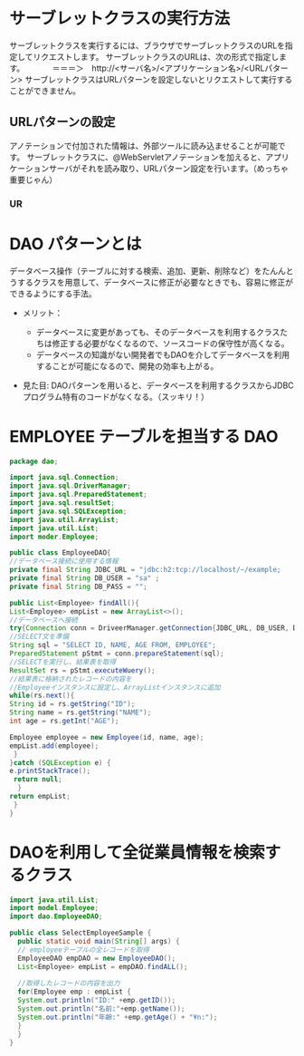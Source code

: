 # サーブレットクラスの実行方法

サーブレットクラスを実行するには、ブラウザでサーブレットクラスのURLを指定してリクエストします。 サーブレットクラスのURLは、次の形式で指定します。　　　　＝＝＝＞　http://<サーバ名>/<アプリケーション名>/<URLパターン> サーブレットクラスはURLパターンを設定しないとリクエストして実行することができません。

## URLパターンの設定
アノテーションで付加された情報は、外部ツールに読み込ませることが可能です。
サーブレットクラスに、@WebServletアノテーションを加えると、アプリケーションサーバがそれを読み取り、URLパターン設定を行います。（めっちゃ重要じゃん）
### UR



# DAO パターンとは
 データベース操作（テーブルに対する検索、追加、更新、削除など）をたんんとうするクラスを用意して、データベースに修正が必要なときでも、容易に修正ができるようにする手法。
 
 - メリット：
   - データベースに変更があっても、そのデータベースを利用するクラスたちは修正する必要がなくなるので、ソースコードの保守性が高くなる。
   - データベースの知識がない開発者でもDAOを介してデータベースを利用することが可能になるので、開発の効率も上がる。
 
 - 見た目: DAOパターンを用いると、データベースを利用するクラスからJDBCプログラム特有のコードがなくなる。（スッキリ！）
 # EMPLOYEE テーブルを担当する DAO
 
 ```Java
 package dao;
 
 import java.sql.Connection;
 import java.sql.DriverManager;
 import java.sql.PreparedStatement;
 import java.sql.resultSet;
 import java.sql.SQLException;
 import java.util.ArrayList;
 import java.util.List;
 import moder.Employee;
 
 public class EmployeeDAO{
 //データベース接続に使用する情報
 private final String JDBC_URL = "jdbc:h2:tcp://localhost/~/example;
 private final String DB_USER = "sa" ;
 private final String DB_PASS = "";
 
 public List<Employee> findAll(){
 List<Employee> empList = new ArrayList<>();
 //データベースへ接続
 try{Connection conn = DriveerManager.getConnection{JDBC_URL, DB_USER, DB_PASS)){
 //SELECT文を準備
 String sql = "SELECT ID, NAME, AGE FROM, EMPLOYEE";
 PreparedStatement pStmt = conn.prepareStatement(sql);
 //SELECTを実行し、結果表を取得
 ResultSet rs = pStmt.executeWuery();
 //結果表に格納されたレコードの内容を
 //Employeeインスタンスに設定し、ArrayListインスタンスに追加
 while(rs.next(){
 String id = rs.getString("ID");
 String name = rs.getString("NAME");
 int age = rs.getInt("AGE");
 
 Employee employee = new Employee(id, name, age);
 empList.add(employee);
  }
 }catch (SQLException e) {
 e.printStackTrace();
  return null;
   }
 return empList;
  }
 } 
 ```
 # DAOを利用して全従業員情報を検索するクラス
 ```Java
 import java.util.List;
 import model.Employee;
 import dao.EmployeeDAO;
 
 public class SelectEmployeeSample {
   public static void main(String[] args) {
   // employeeテーブルの全レコードを取得
   EmployeeDAO empDAO = new EmployeeDAO();
   List<Employee> empList = empDAO.findALL();
   
   //取得したレコードの内容を出力
   for(Employee emp : empList {
   System.out.println("ID:" +emp.getID());
   System.out.println("名前:"+emp.getName());
   System.out.println("年齢:" +emp.getAge() + "¥n:");
   }
   }
}



